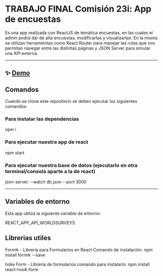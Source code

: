 # TRABAJO FINAL Comisión 23i: App de encuestas

Es una app realizada con ReactJS de temática encuestas, en las cuales el admin podrá dar de alta encuestas, modificarlas y visualizarlas. En la misma se utilizan herramientas como React Router para manejar las rutas que nos permitan navegar entre las distintas páginas y JSON Server para simular una API externa.

---

## ✨ [Demo](https://.netlify.app/)

## Comandos

Cuando se clone este repositorio se deben ejecutar los siguientes comandos:

### Para instalar las dependencias
npm i 

### Para ejecutar nuestra app de react
npm start

### Para ejecutar nuestra base de datos (ejecutarlo en otra terminal/consola aparte a la de react)
json-server --watch db.json --port 3000

---
## Variables de entorno

Esta app utiliza la siguiente variable de entorno:

REACT_APP_API_WORLDSURVEYS
## Librerias utiles
    
Formik  - Librería para Formularios en React
Comando de instalaciòn: 
npm install formik --save

hoke Form - Libreria de formularios
comando para instalarlo:
npm install react-hook-form